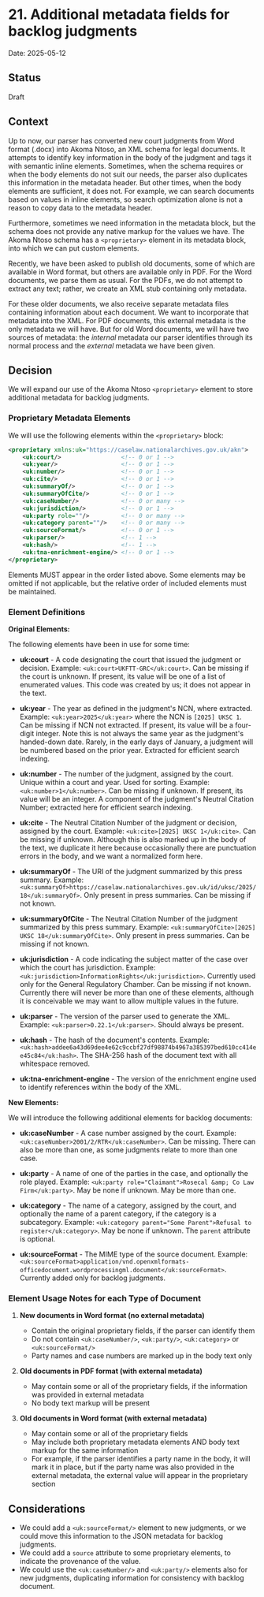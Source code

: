 # 21. Additional metadata fields for backlog judgments

Date: 2025-05-12

## Status

Draft

## Context

Up to now, our parser has converted new court judgments from Word format (.docx) into Akoma Ntoso, an XML schema for legal documents. It attempts to identify key information in the body of the judgment and tags it with semantic inline elements. Sometimes, when the schema requires or when the body elements do not suit our needs, the parser also duplicates this information in the metadata header. But other times, when the body elements are sufficient, it does not. For example, we can search documents based on values in inline elements, so search optimization alone is not a reason to copy data to the metadata header.

Furthermore, sometimes we need information in the metadata block, but the schema does not provide any native markup for the values we have. The Akoma Ntoso schema has a `<proprietary>` element in its metadata block, into which we can put custom elements.

Recently, we have been asked to publish old documents, some of which are available in Word format, but others are available only in PDF. For the Word documents, we parse them as usual. For the PDFs, we do not attempt to extract any text; rather, we create an XML stub containing only metadata.

For these older documents, we also receive separate metadata files containing information about each document. We want to incorporate that metadata into the XML. For PDF documents, this external metadata is the only metadata we will have. But for old Word documents, we will have two sources of metadata: the _internal_ metadata our parser identifies through its normal process and the _external_ metadata we have been given.

## Decision

We will expand our use of the Akoma Ntoso `<proprietary>` element to store additional metadata for backlog judgments.

### Proprietary Metadata Elements

We will use the following elements within the `<proprietary>` block:

```xml
<proprietary xmlns:uk="https://caselaw.nationalarchives.gov.uk/akn">
    <uk:court/>                 <!-- 0 or 1 -->
    <uk:year/>                  <!-- 0 or 1 -->
    <uk:number/>                <!-- 0 or 1 -->
    <uk:cite/>                  <!-- 0 or 1 -->
    <uk:summaryOf/>             <!-- 0 or 1 -->
    <uk:summaryOfCite/>         <!-- 0 or 1 -->
    <uk:caseNumber/>            <!-- 0 or many -->
    <uk:jurisdiction/>          <!-- 0 or 1 -->
    <uk:party role=""/>         <!-- 0 or many -->
    <uk:category parent=""/>    <!-- 0 or many -->
    <uk:sourceFormat/>          <!-- 0 or 1 -->
    <uk:parser/>                <!-- 1 -->
    <uk:hash/>                  <!-- 1 -->
    <uk:tna-enrichment-engine/> <!-- 0 or 1 -->
</proprietary>
```

Elements MUST appear in the order listed above. Some elements may be omitted if not applicable, but the relative order of included elements must be maintained.

### Element Definitions

**Original Elements:**

The following elements have been in use for some time:

- **uk:court** - A code designating the court that issued the judgment or decision. Example: `<uk:court>UKFTT-GRC</uk:court>`. Can be missing if the court is unknown. If present, its value will be one of a list of enumerated values. This code was created by us; it does not appear in the text.

- **uk:year** - The year as defined in the judgment's NCN, where extracted. Example: `<uk:year>2025</uk:year>` where the NCN is `[2025] UKSC 1`. Can be missing if NCN not extracted. If present, its value will be a four-digit integer. Note this is not always the same year as the judgment's handed-down date. Rarely, in the early days of January, a judgment will be numbered based on the prior year. Extracted for efficient search indexing.

- **uk:number** - The number of the judgment, assigned by the court. Unique within a court and year. Used for sorting. Example: `<uk:number>1</uk:number>`. Can be missing if unknown. If present, its value will be an integer. A component of the judgment's Neutral Citation Number; extracted here for efficient search indexing.

- **uk:cite** - The Neutral Citation Number of the judgment or decision, assigned by the court. Example: `<uk:cite>[2025] UKSC 1</uk:cite>`. Can be missing if unknown. Although this is also marked up in the body of the text, we duplicate it here because occasionally there are punctuation errors in the body, and we want a normalized form here.

- **uk:summaryOf** - The URI of the judgment summarized by this press summary. Example: `<uk:summaryOf>https://caselaw.nationalarchives.gov.uk/id/uksc/2025/18</uk:summaryOf>`. Only present in press summaries. Can be missing if not known.

- **uk:summaryOfCite** - The Neutral Citation Number of the judgment summarized by this press summary. Example: `<uk:summaryOfCite>[2025] UKSC 18</uk:summaryOfCite>`. Only present in press summaries. Can be missing if not known.

- **uk:jurisdiction** - A code indicating the subject matter of the case over which the court has jurisdiction. Example: `<uk:jurisdiction>InformationRights</uk:jurisdiction>`. Currently used only for the General Regulatory Chamber. Can be missing if not known. Currently there will never be more than one of these elements, although it is conceivable we may want to allow multiple values in the future.

- **uk:parser** - The version of the parser used to generate the XML. Example: `<uk:parser>0.22.1</uk:parser>`. Should always be present.

- **uk:hash** - The hash of the document's contents. Example: `<uk:hash>addee6a43d69dee4e62c9ccbf27df98874b4967a385397bed610cc414ee45c84</uk:hash>`. The SHA-256 hash of the document text with all whitespace removed.

- **uk:tna-enrichment-engine** - The version of the enrichment engine used to identify references within the body of the XML.

**New Elements:**

We will introduce the following additional elements for backlog documents:

- **uk:caseNumber** - A case number assigned by the court. Example: `<uk:caseNumber>2001/2/RTR</uk:caseNumber>`. Can be missing. There can also be more than one, as some judgments relate to more than one case.

- **uk:party** - A name of one of the parties in the case, and optionally the role played. Example: `<uk:party role="Claimant">Rosecal &amp; Co Law Firm</uk:party>`. May be none if unknown. May be more than one.

- **uk:category** - The name of a category, assigned by the court, and optionally the name of a parent category, if the category is a subcategory. Example: `<uk:category parent="Some Parent">Refusal to register</uk:category>`. May be none if unknown. The `parent` attribute is optional.

- **uk:sourceFormat** - The MIME type of the source document. Example: `<uk:sourceFormat>application/vnd.openxmlformats-officedocument.wordprocessingml.document</uk:sourceFormat>`. Currently added only for backlog judgments.

### Element Usage Notes for each Type of Document

1. **New documents in Word format (no external metadata)**
   - Contain the original proprietary fields, if the parser can identify them
   - Do not contain `<uk:caseNumber/>`, `<uk:party/>`, `<uk:category>` or `<uk:sourceFormat/>`
   - Party names and case numbers are marked up in the body text only

2. **Old documents in PDF format (with external metadata)**
   - May contain some or all of the proprietary fields, if the information was provided in external metadata
   - No body text markup will be present

3. **Old documents in Word format (with external metadata)**
   - May contain some or all of the proprietary fields
   - May include both proprietary metadata elements AND body text markup for the same information
   - For example, if the parser identifies a party name in the body, it will mark it in place, but if the party name was also provided in the external metadata, the external value will appear in the proprietary section

## Considerations

- We could add a `<uk:sourceFormat/>` element to new judgments, or we could move this information to the JSON metadata for backlog judgments.
- We could add a `source` attribute to some proprietary elements, to indicate the provenance of the value.
- We could use the `<uk:caseNumber/>` and `<uk:party/>` elements also for new judgments, duplicating information for consistency with backlog document.
